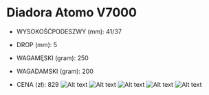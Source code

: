 # Diadora Atomo V7000
- WYSOKOŚĆPODESZWY (mm): 41/37

- DROP (mm): 5
- WAGAMĘSKI (gram): 250
- WAGADAMSKI (gram): 200
- CENA (zł): 829
![Alt text](https://cdn.shopify.com/s/files/1/2006/8755/products/049499_5_1000x.jpg?v=1674493545)
![Alt text](https://www.lbmsport.it/wp-content/uploads/2023/03/diadora-atomo-v7000-uomo-101179073-C6030-1200x1048.jpg)
![Alt text](https://www.diadora.com/dw/image/v2/BBPK_PRD/on/demandware.static/-/Sites-diadora-master/default/dw93132b5d/images/cover/101.179073_C6030_CV.jpg?sw=1920)
![Alt text](https://www.sport-mueller.de/out/pictures/generated/product/1/1080_1080_90/diadora-atomo-v7000-laufschuh-101-179073-c6030-1110.jpg)
![Alt text](https://cdn.fleetfeet.com/assets/diadora_atomo_W.jpeg/dynamic:1-aspect:1.7777777777778-fit:cover-strategy:entropy/diadora_atomo_W--1440.jpg)

